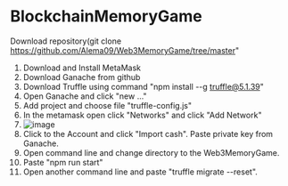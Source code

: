 ﻿# BlockchainMemoryGame
 
 Download repository(git clone https://github.com/Alema09/Web3MemoryGame/tree/master"

1. Download and Install MetaMask
2. Download Ganache from github
3. Download Truffle using command "npm install --g truffle@5.1.39"
4. Open Ganache and click "new ..." 
5. Add project and choose file "truffle-config.js"
6. In the metamask open click "Networks" and click "Add Network"
7. ![image](https://user-images.githubusercontent.com/82282639/202022066-6b473b11-68d5-4dae-8256-976cdd4ac54f.png)
8. Click to the Account and click "Import cash". Paste private key from Ganache.
9. Open command line and change directory to the Web3MemoryGame.
10. Paste "npm run start"
11. Open another command line and paste "truffle migrate --reset".

